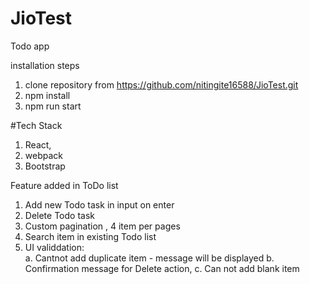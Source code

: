 # JioTest
Todo app

installation steps

1. clone repository from  https://github.com/nitingite16588/JioTest.git
2. npm install
3. npm run start


#Tech Stack

1. React,
2. webpack
3. Bootstrap



Feature added in ToDo list
1. Add new Todo task in input on enter
2. Delete Todo task
3. Custom pagination , 4 item per pages
3. Search item in existing Todo list 
4. UI validdation:   
      a. Cantnot add duplicate item - message will be displayed
      b. Confirmation message for Delete action,
      c.  Can not add blank item       



